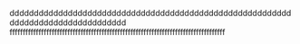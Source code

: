 dddddddddddddddddddddddddddddddddddddddddddddddddddddddddddddddddddddddddddddddddd
ffffffffffffffffffffffffffffffffffffffffffffffffffffffffffffffffffffffffffffffffff